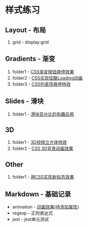 # 样式练习

## Layout - 布局
1. grid - display:grid

## Gradients - 渐变

1. folder1 - [CSS渐变按钮悬停效果](https://muyangaisha.github.io/style-practice/Gradients/folder1/test.html)
2. folder2 - [CSS实现炫酷Loading动画](https://muyangaisha.github.io/style-practice/Gradients/folder2/test.html)
3. folder3 - [CSS列表项悬停特效](https://muyangaisha.github.io/style-practice/Gradients/folder3/test.html)

## Slides - 滑块

1. folder1 - [滑块百分比的有趣应用](https://muyangaisha.github.io/style-practice/Slides/folder1/test.html)

## 3D

1. folder1 - [3D视频立方体特效](https://muyangaisha.github.io/style-practice/3D/folder1/test.html)
2. folder2 - [CSS 3D背景动画效果](https://muyangaisha.github.io/style-practice/3D/folder2/test.html)

## Other

1. folder1 - [用CSS实现新拟态效果](https://muyangaisha.github.io/style-practice/Other/folder1/test.html)


## Markdown - 基础记录

- animation - [动画效果(待添加属性)](https://www.w3school.com.cn/css3/css3_animation.asp)
- regexp - 正则表达式
- jest - jest单元测试

